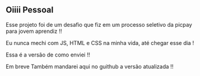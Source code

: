 <h2> Oiiii Pessoal </h2>

Esse projeto foi de um desafio que fiz em um processo seletivo da picpay para jovem aprendiz !!

Eu nunca mechi com JS, HTML e CSS na minha vida, até chegar esse dia !

Essa é a versão de como enviei !!

Em breve Também mandarei aqui no guithub a versão atualizada !!
